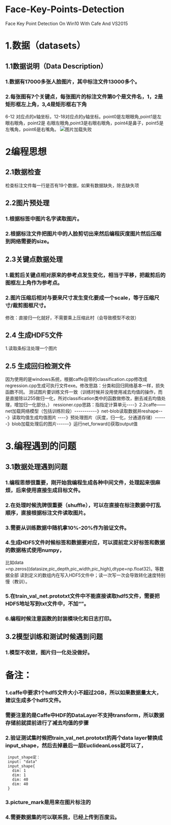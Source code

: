 # Face-Key-Points-Detection
Face Key Point Detection  On Win10 With Cafe And VS2015

# 1.数据（datasets）
## 1.1数据说明（Data Description）
### 1.数据有17000多张人脸图片，其中标注文件13000多个。
### 2.每张图有7个关键点，每张图片的标注文件第0个是文件名，1，2是矩形框左上角，3,4是矩形框右下角
6-12 对应点的x轴坐标，12-18对应点的y轴坐标。point0是左眼眼角,point1是左眼右眼角，point2是
右眼左眼角,point3是右眼右眼角，point4是鼻子，point5是左嘴角，point6是右嘴角。
![图片加载失败](https://github.com/thehappysheep/Face-Key-Points-Detection-/blob/master/example.jpg)
# 2编程思想
## 2.1数据检查
检查标注文件每一行是否有19个数据，如果有数据缺失，除去缺失项
## 2.2图片预处理
### 1.根据标签中图片名字读取图片。
### 2.根据标注文件把图片中的人脸剪切出来然后编程灰度图片然后压缩到网络需要的size。
## 2.3关键点数据处理
### 1.裁剪后关键点相对原来的参考点发生变化，相当于平移，把裁剪后的图框左上角作为参考点。
### 2.图片压缩后相对与要来尺寸发生变化要成一个scale，等于压缩尺寸/裁剪图框尺寸。
   修改：直接归一化就好，不需要乘上压缩此村（会导致模型不收敛）
## 2.4 生成HDF5文件
1.读取条标注处理一个图片
## 2.5 生成回归检测文件
因为使用的是windows系统，根据caffe自带的classification.cpp修改成regression.cpp生成可执行文件exe。修改思路：分类和回归网络基本一样，损失函数不同。
测试图片要训练文件一致（训练时候并没用使用减去均值的操作，而是直接除以255做归一化，所对classification类中的函数做修改，删去减去均值处理，增加归一化部分。）
ressioner.cpp思路：指指定计算单元----》2.2caffe——net加载网络模型（包括训练阶段）-----------》net-blob读取数据并reshape---》读取均值生成均值图片
----》预处理图片（灰度，归一化，分通道存储）------》blob加载处理后的图片------》运行net_forward()获取output值
# 3.编程遇到的问题
## 3.1数据处理遇到问题
### 1.编程思想很重要，刚开始我编程生成各种中间文件，处理起来很麻烦，后来使用直接生成目标文件。
### 2.在处理时候洗牌很重要（shuffle），可以在直接在标注数据中打乱顺序，直接根据标注文件读取图片。
### 3.需要从训练数据中随机拿10%-20%作为验证文件。
### 4.生成HDF5文件时候标签和数据要对应，可以提前定义好标签和数据的数据格式使用numpy，
   比如data =np.zeros((datasize,pic_depth,pic_width,pic_high),dtype=np.float32)。等数据全部
  读到定义的数组内在写入HDF5文件中；读一次写一次会导致转化速度特别慢（教训）。
### 5.在train_val_net.prototxt文件中不能直接读取hdf5文件，需要把HDF5地址写到txt文件中，不加“”。
### 6.编程时候注意函数的封装模块化和日志打印。
## 3.2模型训练和测试时候遇到问题
### 1.模型不收敛，图片归一化处没做好。
# 备注：
### 1.caffe中要求1个hdf5文件大小不超过2GB，所以如果数据量太大，建议生成多个hdf5文件。
### 需要注意的是Caffe中HDF的DataLayer不支持transform，所以数据存储前就提前进行了减去均值的步骤
### 2.验证测试集时候把train_val_net.prototxt的两个data layer替换成input_shape，然后去掉最后一层EuclideanLoss就可以了，
     input_shape定：
     input: "data"
     input_shape{
       dim: 1
       dim: 1
       dim: 40
       dim: 40
     }
### 3.picture_mark是用来在图片标注的
### 4.需要数据集的可以联系我，已经上传到百度云。

